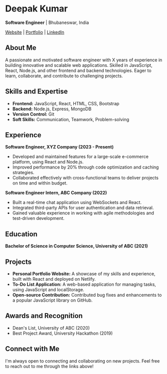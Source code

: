 # Deepak Kumar

**Software Engineer** | Bhubaneswar, India

[Website](https://yourwebsite.com) | [Portfolio](https://yourportfolio.com) | [LinkedIn](https://www.linkedin.com/in/your-linkedin-profile/)

## About Me

A passionate and motivated software engineer with X years of experience in building innovative and scalable web applications. Skilled in JavaScript, React, Node.js, and other frontend and backend technologies. Eager to learn, collaborate, and contribute to challenging projects.

## Skills and Expertise

* **Frontend:** JavaScript, React, HTML, CSS, Bootstrap
* **Backend:** Node.js, Express, MongoDB
* **Version Control:** Git
* **Soft Skills:** Communication, Teamwork, Problem-solving

## Experience

**Software Engineer, XYZ Company (2023 - Present)**

* Developed and maintained features for a large-scale e-commerce platform, using React and Node.js.
* Improved performance by 20% through code optimization and caching strategies.
* Collaborated effectively with cross-functional teams to deliver projects on time and within budget.

**Software Engineer Intern, ABC Company (2022)**

* Built a real-time chat application using WebSockets and React.
* Integrated third-party APIs for user authentication and data retrieval.
* Gained valuable experience in working with agile methodologies and test-driven development.

## Education

**Bachelor of Science in Computer Science, University of ABC (2021)**

## Projects

* **Personal Portfolio Website:** A showcase of my skills and experience, built with React and deployed on Netlify.
* **To-Do List Application:** A web-based application for managing tasks, using JavaScript and localStorage.
* **Open-source Contribution:** Contributed bug fixes and enhancements to a popular JavaScript library on GitHub.

## Awards and Recognition

* Dean's List, University of ABC (2020)
* Best Project Award, University Hackathon (2019)

## Connect with Me

I'm always open to connecting and collaborating on new projects. Feel free to reach out to me through the links above!
